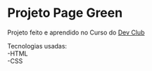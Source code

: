 <h1>Projeto Page Green</h1>

Projeto feito e aprendido no Curso do <a href="https://rodolfomori.com.br/devclub">Dev Club</a>

Tecnologias usadas: <br>
    -HTML<br>
    -CSS
